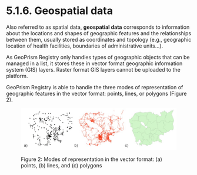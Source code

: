 # 5.1.6. Geospatial data

Also referred to as spatial data, **geospatial data** corresponds to information about the locations and shapes of geographic features and the relationships between them, usually stored as coordinates and topology (e.g., geographic location of health facilities, boundaries of administrative units…).

As GeoPrism Registry only handles types of geographic objects that can be managed in a list, it stores these in vector format geographic information system (GIS) layers. Raster format GIS layers cannot be uploaded to the platform.

GeoPrism Registry is able to handle the three modes of representation of geographic features in the vector format: points, lines, or polygons (Figure 2).

<figure><img src="../../../../.gitbook/assets/Screenshot 2022-11-01 141959.jpg" alt=""><figcaption><p>Figure 2: Modes of representation in the vector format: (a) points, (b) lines, and (c) polygons</p></figcaption></figure>
